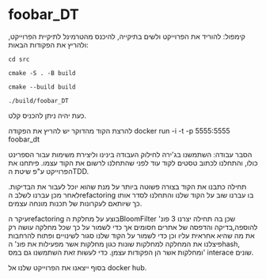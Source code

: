 # foobar_DT
קימפול: להוריד את הפרוייקט ולשים בתיקייה, להיכנס מהטרמינל לתיקיית הפרוייקט, ולהריץ את הפקודות הבאות: 

<code>cd src</code>

<code>cmake -S . -B build</code>

<code>cmake --build build</code>

<code>./build/foobar_DT</code>

כעת יהיה ניתן להכניס קלט.

להרצת הקוד מהדוקר יש להריץ את הפקודה docker run -i -t -p 5555:5555 foobar_dt

 הסבר עבודה: השתמשנו בג'ירה לחילוק העבודה בינינו וליצירת משימות עבור הספרינט כולו, והתחלנו לכתוב טסטים לקוד עוד לפני שהתחלנו לרשום את הקוד עצמו. פיתחנו את הפרוייקט ע"פ שיטת הTDD.
 
 תחילה כתבנו את הקוד בצורה פשוטה ביותר על מנת שהוא יוכל לעבור את הבדיקות. לאחר מכן  עברנו לשלב הrefactoring בו עברנו שוב על הקוד שלנו והתחלנו לסדר אותו כך שיותאם לעקרונות של תכנות מונחה עצמים.
 
 עיקר הrefactoring בוצע על מחלקת הBloomFilter שכן בה תחילה יצרנו 3 פונ' להוספה,בדיקה והדפסה של אתרים חסומים אך כדי לשמור על כך שכל מחלקה עושה רק את מה שהיא אחראית עליו וכן כדי לשמור על הקוד שלנו סגור לשינויים ופתוח להרחבות פיצלנו את המחלקה למחלקות שונות כגון מחלקות אשר מפעילות את פונ' הhash, ומחלקות אשר הן הפקודות עצמן. כדי לעשות זאת השתמשנו גם במס' interace שונים.
 
 בסוף ייצאנו את הפרוייקט שלנו אל docker hub.
 
